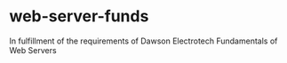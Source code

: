 # web-server-funds

In fulfillment of the requirements of Dawson Electrotech Fundamentals of Web Servers
